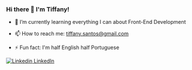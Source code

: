 ### Hi there 👋  I'm Tiffany!


- 🌱 I’m currently learning everything I can about Front-End Development 

- 📫 How to reach me: tiffany.santos@gmail.com

- ⚡ Fun fact: I'm half English half Portuguese


[![Linkedin](https://i.stack.imgur.com/gVE0j.png) LinkedIn](https://www.linkedin.com/in/tiffany-santos-b839b9160/)
&nbsp;
